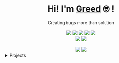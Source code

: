 <div align="center">
	<h1>Hi! I'm <a href="https://github.com/Greed058">Greed</a> 🤓 !</h1>
	<div>Creating bugs more than solution</div>
	<br />
	<a href="https://www.gnu.org/gnu/linux-and-gnu.en.html"><img src="https://img.shields.io/badge/OS-GNU/Linux-cdd6f4?style=flat&logo=gnu" /></a>
	<a href="https://archlinux.org"><img src="https://img.shields.io/badge/DISTRO-Arch-74c7ec?style=flat&logo=arch-linux" /></a>
	<a href="http://www.qtile.org/"><img src="https://img.shields.io/badge/WM-Qtile-eba0ac?style=flat&logo=python&logoColor=white" /></a>
	<a href="https://neovim.io"><img src="https://img.shields.io/badge/EDITOR-Neovim-a6e3a1?style=flat&logo=neovim" /></a>
	<a href="https://www.python.org/"><img src="https://img.shields.io/badge/LANG-Python-f2cdcd?style=flat&logo=python&logoColor=yellow" /></a>
	<br />
	<a href="https://github.com/Greed058"><img src="https://img.shields.io/github/stars/GRR3ED?color=cdd6f4&label=GITHUB&style=flat&logo=github" /></a>
	<a href="https://discord.gg/byBddBd57U"><img src="https://img.shields.io/discord/856018962231197726?color=74c7ec&label=DISCORD&logo=discord" /></a>
	<br />
	<br />
	<img src="https://github-readme-stats.vercel.app/api?username=GRR3ED&theme=radical&hide_title=true&hide_rank=true&show_icons=true&include_all_commits=true&line_height=24&hide_border=true" />
	<img src="https://github-readme-stats.vercel.app/api/top-langs/?username=GRR3ED&theme=radical&hide_title=true&langs_count=8&layout=compact&hide_border=true" />
</div>

<details>
	<summary>Projects</summary>
	<ul>
		<li><a href="https://github.com/Greed058/.dotfiles">dotfiles</a> - Arch Linux config files</li>
		<li><a href="https://github.com/Greed058/Omni8-Bot">Omni8</a> - Discord utility bot</li>
	</ul>
</details>

